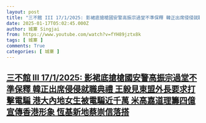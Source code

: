 ```yaml
---
layout: post
title: "三不館 III 17/1/2025: 影裙底搶槍國安警高振宗過堂不準保釋 韓正出席侵侵就職典禮 王毅見東盟外長要求打擊電騙 港大內地女生被電騙近千萬 米高嘉道理籌四億宣傳香港形象 恆基新地蔡崇信落搭"
date: 2025-01-17T05:02:45.000Z
author: 城寨 Singjai
from: https://www.youtube.com/watch?v=fYH89jztx8k
tags: [ 城寨 ]
comments: True
categories: [ 城寨 ]
---
```

<!--1737090165000-->
[三不館 III 17/1/2025: 影裙底搶槍國安警高振宗過堂不準保釋 韓正出席侵侵就職典禮 王毅見東盟外長要求打擊電騙 港大內地女生被電騙近千萬 米高嘉道理籌四億宣傳香港形象 恆基新地蔡崇信落搭](https://www.youtube.com/watch?v=fYH89jztx8k)
------

<div>

</div>

